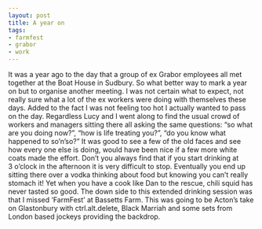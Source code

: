 ```yaml
---
layout: post
title: A year on
tags:
- farmfest
- grabor
- work
---
```

It was a year ago to the day that a group of ex Grabor employees all met together at the Boat House in Sudbury. So what better way to mark a year on but to organise another meeting. I was not certain what to expect, not really sure what a lot of the ex workers were doing with themselves these days. Added to the fact I was not feeling too hot I actually wanted to pass on the day. Regardless Lucy and I went along to find the usual crowd of workers and managers sitting there all asking the same questions: “so what are you doing now?”, “how is life treating you?”, “do you know what happened to so’n’so?” It was good to see a few of the old faces and see how every one else is doing, would have been nice if a few more white coats made the effort. Don’t you always find that if you start drinking at 3 o’clock in the afternoon it is very difficult to stop. Eventually you end up sitting there over a vodka thinking about food but knowing you can’t really stomach it! Yet when you have a cook like Dan to the rescue, chili squid has never tasted so good.  The down side to this extended drinking session was that I missed ‘FarmFest’ at Bassetts Farm. This was going to be Acton’s take on Glastonbury with ctrl.alt.delete, Black Marriah and some sets from London based jockeys providing the backdrop.
